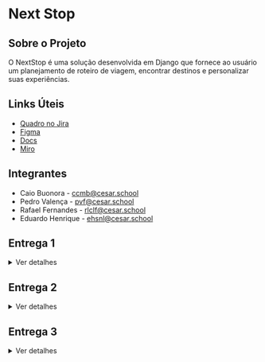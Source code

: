# Next Stop
## Sobre o Projeto
O NextStop é uma solução desenvolvida em Django que fornece ao usuário um planejamento de roteiro de viagem, encontrar destinos e personalizar suas experiências. 

## Links Úteis
- <a href="https://cesar-team-v8afv3ud.atlassian.net/jira/software/projects/NS/boards/34/backlog" target="_blank">Quadro no Jira</a>
- <a href="https://www.figma.com/design/NH6gXtqEq6ScD94R0JjhhT/Next-Stop?node-id=37-6&t=Df3CO9P0t0yYVnd6-1" target="_blank">Figma</a>
- <a href="https://docs.google.com/document/d/1aSS9CKXjFiJVWMc2ProF_4tRzgPjE1SwDDQWuf53CP4/edit?usp=sharing" target="_blank">Docs</a>
- <a href="https://miro.com/app/board/uXjVI-xQymA=/" target="_blank">Miro</a>

## Integrantes
- Caio Buonora - ccmb@cesar.school
- Pedro Valença - pvf@cesar.school
- Rafael Fernandes - rlclf@cesar.school
- Eduardo Henrique - ehsnl@cesar.school
  
## Entrega 1
<details>
<summary>Ver detalhes</summary>
<br/>

![Image](https://github.com/user-attachments/assets/ff3134ad-f2e5-4cfe-98a8-b38abebc3f14)

![Image 2](https://github.com/user-attachments/assets/2119c3fa-c443-4a63-a275-859e827854da)
   

[🎥 ScreenCast 1](https://youtu.be/vZgO7tRvAdg)  
</details>

## Entrega 2
<details>
<summary>Ver detalhes</summary>
<br/>

![Captura de tela 2025-04-07 163547](https://github.com/user-attachments/assets/15ca7305-44b1-4553-b8e1-f0829e8074b3)

![Captura de tela 2025-04-07 223012](https://github.com/user-attachments/assets/93fbab92-5b27-47ae-8d49-c5bdccdd358a)

![Captura de tela 2025-04-07 223351](https://github.com/user-attachments/assets/887a18ae-5c59-4abb-94e6-4209eddc0fdc)

[🎥 ScreenCast 2](https://youtu.be/Af4ITMER_Tk)

### Relatos de Pair Programming
Nós nos juntamos em duplas e compartilhamos tela através do meeting para resolver todos requisitos do projeto, assim, otimizando tempo. O objetivo era fazer com que as entregas fossem feitas de forma eficiente e concluídas nos tempos determinados.

**Divisão de tarefas:** Em cada reunião, nós nos dividíamos em duplas e decidíamos o que cada uma ficaria responsável por fazer, possibilitando uma aceleração na produção das entregas. Isso era colocado em um grupo no WhatsApp para que cada integrante ficasse sempre ciente do que deveria ser feito e os prazos determinados, para que nada deixasse de ser entregue. Uma dupla ficou responsável pelo deploy, html e css; já a outra ficou responsável pelas urls, views e models do código no vs code. Já o readme foi feito em conjunto por todos.

**Metodologia de Trabalho:** Utilizamos sempre e Google Meet para realizar as reuniões em grupo e em dupla, o que possibilitou que todos os intergrantes presentes pudessem colaborar com a realização do trabalho, principalmente através do compartilhamento de tela. Assim, conseguíamos realizar as tarefas em conjunto, para que tudo fosse feito sob conhecimento de todos do grupo.
</details>

## Entrega 3
<details>
<summary>Ver detalhes</summary>
<br/>



